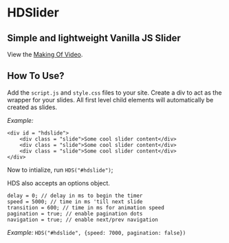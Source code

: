 # HDSlider
## Simple and lightweight Vanilla JS Slider

View the [Making Of Video](https://youtu.be/vU-OQJYUCJc).

## How To Use?
Add the `script.js` and `style.css` files to your site. Create a div to act as the wrapper for your slides. All first level child elements will automatically be created as slides.

*Example:*
```
<div id = "hdslide">
    <div class = "slide">Some cool slider content</div>
    <div class = "slide">Some cool slider content</div>
    <div class = "slide">Some cool slider content</div>
</div>
```
Now to intialize, run `HDS("#hdslide")`;

HDS also accepts an options object.

```
delay = 0; // delay in ms to begin the timer
speed = 5000; // time in ms 'till next slide
transition = 600; // time in ms for animation speed
pagination = true; // enable pagination dots
navigation = true; // enable next/prev navigation
```
      
*Example:* `HDS("#hdslide", {speed: 7000, pagination: false})`

